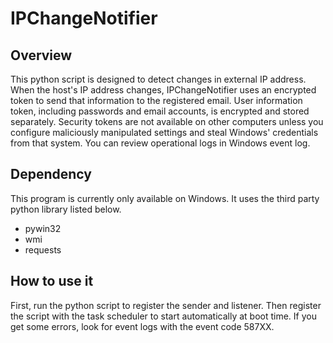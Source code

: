 # IPChangeNotifier
## Overview
This python script is designed to detect changes in external IP address. When the host's IP address changes, IPChangeNotifier uses an encrypted token to send that information to the registered email. User information token, including passwords and email accounts, is encrypted and stored separately. Security tokens are not available on other computers unless you configure maliciously manipulated settings and steal Windows' credentials from that system. You can review operational logs in Windows event log.

## Dependency
This program is currently only available on Windows. It uses the third party python library listed below. 
- pywin32
- wmi
- requests

## How to use it
First, run the python script to register the sender and listener. Then register the script with the task scheduler to start automatically at boot time. If you get some errors, look for event logs with the event code 587XX.

